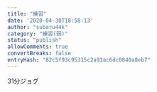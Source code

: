```yaml
---
title: "練習"
date: '2020-04-30T18:58:13'
author: "subaru44k"
category: "練習(弱)"
status: "publish"
allowComments: true
convertBreaks: false
entryHash: "82c5f93c95315c2a91ac6dc0840a8eb7"
---
```

31分ジョグ
